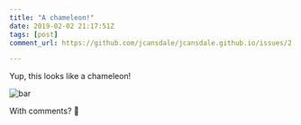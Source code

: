 ```yaml
---
title: "A chameleon!"
date: 2019-02-02 21:17:51Z
tags: [post]
comment_url: https://github.com/jcansdale/jcansdale.github.io/issues/2

---
```


Yup, this looks like a chameleon!

![bar](https://user-images.githubusercontent.com/11719160/52169470-e8410700-2730-11e9-91fe-ee8bad7517f2.png)

With comments? 🦎   